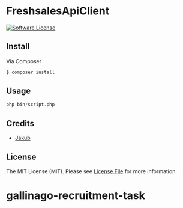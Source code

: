 # FreshsalesApiClient

[![Software License][ico-license]](LICENSE.md)


## Install

Via Composer

``` bash
$ composer install
```

## Usage

``` php
php bin/script.php
```
## Credits

- [Jakub][link-author]

## License

The MIT License (MIT). Please see [License File](LICENSE.md) for more information.

[ico-version]: https://img.shields.io/packagist/v/kubamod/FreshsalesApiClient.svg?style=flat-square
[ico-license]: https://img.shields.io/badge/license-MIT-brightgreen.svg?style=flat-square
[ico-travis]: https://img.shields.io/travis/kubamod/FreshsalesApiClient/master.svg?style=flat-square
[ico-scrutinizer]: https://img.shields.io/scrutinizer/coverage/g/kubamod/FreshsalesApiClient.svg?style=flat-square
[ico-code-quality]: https://img.shields.io/scrutinizer/g/kubamod/FreshsalesApiClient.svg?style=flat-square
[ico-downloads]: https://img.shields.io/packagist/dt/kubamod/FreshsalesApiClient.svg?style=flat-square

[link-packagist]: https://packagist.org/packages/kubamod/FreshsalesApiClient
[link-travis]: https://travis-ci.org/kubamod/FreshsalesApiClient
[link-scrutinizer]: https://scrutinizer-ci.com/g/kubamod/FreshsalesApiClient/code-structure
[link-code-quality]: https://scrutinizer-ci.com/g/kubamod/FreshsalesApiClient
[link-downloads]: https://packagist.org/packages/kubamod/FreshsalesApiClient
[link-author]: https://github.com/kubamod
[link-contributors]: ../../contributors
# gallinago-recruitment-task
